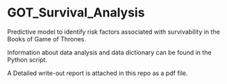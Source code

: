 # GOT_Survival_Analysis

Predictive model to identify risk factors associated with survivability in the Books of Game of Thrones.

Information about data analysis and data dictionary can be found in the Python script.

A Detailed write-out report is attached in this repo as a pdf file.
